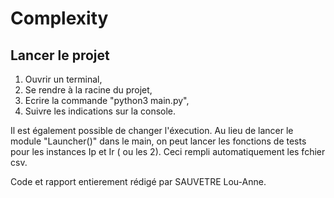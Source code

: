 # Complexity

## Lancer le projet

1. Ouvrir un terminal,
2. Se rendre à la racine du projet,
3. Ecrire la commande "python3 main.py",
4. Suivre les indications sur la console.

Il est également possible de changer l'éxecution. Au lieu de lancer le module "Launcher()" dans le main, on peut lancer les fonctions de tests pour les instances Ip et Ir ( ou les 2).
Ceci rempli automatiquement les fchier csv.

Code et rapport entierement rédigé par SAUVETRE Lou-Anne.
